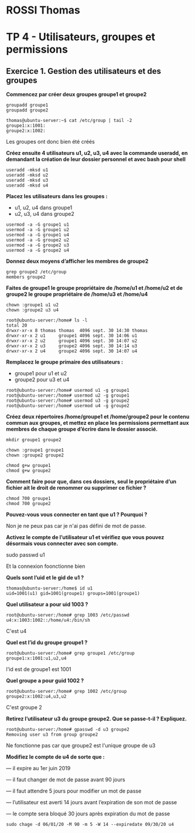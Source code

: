 # ROSSI Thomas

# TP 4 - Utilisateurs, groupes et permissions

## Exercice 1. Gestion des utilisateurs et des groupes

**Commencez par créer deux groupes groupe1 et groupe2**

```
groupadd groupe1
groupadd groupe2

thomas@ubuntu-server:~$ cat /etc/group | tail -2
groupe1:x:1001:
groupe2:x:1002:
```

Les groupes ont donc bien été créés

**Créez ensuite 4 utilisateurs u1, u2, u3, u4 avec la commande useradd, en demandant la création de
leur dossier personnel et avec bash pour shell**

```
useradd -mksd u1
useradd -mksd u2
useradd -mksd u3
useradd -mksd u4
```

**Placez les utilisateurs dans les groupes :**
- u1, u2, u4 dans groupe1
- u2, u3, u4 dans groupe2

```
usermod -a -G groupe1 u1
usermod -a -G groupe1 u2
usermod -a -G groupe1 u4
usermod -a -G groupe2 u2
usermod -a -G groupe2 u3
usermod -a -G groupe2 u4
```

**Donnez deux moyens d’afficher les membres de groupe2**

```
grep groupe2 /etc/group
members groupe2
```

**Faites de groupe1 le groupe propriétaire de /home/u1 et /home/u2 et de groupe2 le groupe propriétaire
de /home/u3 et /home/u4**

```
chown :groupe1 u1 u2
chown :groupe2 u3 u4

root@ubuntu-server:/home# ls -l
total 20
drwxr-xr-x 8 thomas thomas  4096 sept. 30 14:30 thomas
drwxr-xr-x 2 u1     groupe1 4096 sept. 30 14:06 u1
drwxr-xr-x 2 u2     groupe1 4096 sept. 30 14:07 u2
drwxr-xr-x 2 u3     groupe2 4096 sept. 30 14:14 u3
drwxr-xr-x 2 u4     groupe2 4096 sept. 30 14:07 u4
```

**Remplacez le groupe primaire des utilisateurs :**
- groupe1 pour u1 et u2
- groupe2 pour u3 et u4

```
root@ubuntu-server:/home# usermod u1 -g groupe1
root@ubuntu-server:/home# usermod u2 -g groupe1
root@ubuntu-server:/home# usermod u3 -g groupe2
root@ubuntu-server:/home# usermod u4 -g groupe2
```

**Créez deux répertoires /home/groupe1 et /home/groupe2 pour le contenu commun aux groupes, et
mettez en place les permissions permettant aux membres de chaque groupe d’écrire dans le dossier
associé.**

```
mkdir groupe1 groupe2

chown :groupe1 groupe1
chown :groupe2 groupe2

chmod g+w groupe1
chmod g+w groupe2
```

**Comment faire pour que, dans ces dossiers, seul le propriétaire d’un fichier ait le droit de renommer
ou supprimer ce fichier ?**

```
chmod 700 groupe1
chmod 700 groupe2
```

**Pouvez-vous vous connecter en tant que u1 ? Pourquoi ?**

Non je ne peux pas car je n'ai pas défini de mot de passe.

**Activez le compte de l’utilisateur u1 et vérifiez que vous pouvez désormais vous connecter avec son
compte.**

sudo passwd u1

Et la connexion foonctionne bien

**Quels sont l’uid et le gid de u1 ?**

```
thomas@ubuntu-server:/home$ id u1
uid=1001(u1) gid=1001(groupe1) groups=1001(groupe1)
```

**Quel utilisateur a pour uid 1003 ?**

```
root@ubuntu-server:/home# grep 1003 /etc/passwd
u4:x:1003:1002::/home/u4:/bin/sh
```
C'est u4

**Quel est l’id du groupe groupe1 ?**

```
root@ubuntu-server:/home# grep groupe1 /etc/group
groupe1:x:1001:u1,u2,u4
```

l'id est de groupe1 est 1001

**Quel groupe a pour guid 1002 ?**

```
root@ubuntu-server:/home# grep 1002 /etc/group
groupe2:x:1002:u4,u3,u2
```

C'est groupe 2

**Retirez l’utilisateur u3 du groupe groupe2. Que se passe-t-il ? Expliquez.**

```
root@ubuntu-server:/home# gpasswd -d u3 groupe2
Removing user u3 from group groupe2
```

Ne fonctionne pas car que groupe2 est l'unique groupe de u3

**Modifiez le compte de u4 de sorte que :**

— il expire au 1er juin 2019

— il faut changer de mot de passe avant 90 jours

— il faut attendre 5 jours pour modifier un mot de passe

— l’utilisateur est averti 14 jours avant l’expiration de son mot de passe

— le compte sera bloqué 30 jours après expiration du mot de passe


```
sudo chage -d 06/01/20 -M 90 -m 5 -W 14 --expiredate 09/30/20 u4
```
